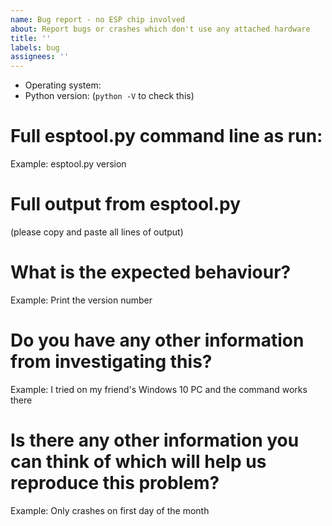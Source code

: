 ```yaml
---
name: Bug report - no ESP chip involved
about: Report bugs or crashes which don't use any attached hardware
title: ''
labels: bug
assignees: ''
---
```


- Operating system:
- Python version: (`python -V` to check this)

# Full esptool.py command line as run:

Example: esptool.py version

# Full output from esptool.py

(please copy and paste all lines of output)

# What is the expected behaviour?

Example: Print the version number

# Do you have any other information from investigating this?

Example: I tried on my friend's Windows 10 PC and the command works there

# Is there any other information you can think of which will help us reproduce this problem?

Example: Only crashes on first day of the month
